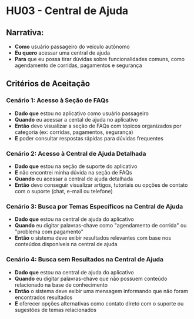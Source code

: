 # HU03 - Central de Ajuda

## Narrativa:

- **Como** usuário passageiro do veículo autônomo
- **Eu quero** acessar uma central de ajuda
- **Para** que eu possa tirar dúvidas sobre funcionalidades comuns, como agendamento de corridas, pagamentos e segurança

## Critérios de Aceitação

### Cenário 1: Acesso à Seção de FAQs

- **Dado que** estou no aplicativo como usuário passageiro
- **Quando** eu acessar a cental de ajuda no aplicativo
- **Então** devo visualizar a seção de FAQs com tópicos organizados por categoria (ex: corridas, pagamentos, segurança)
- **E** poder consultar respostas rápidas para dúvidas frequentes

### Cenário 2: Acesso à Central de Ajuda Detalhada

- **Dado que** estou na seção de suporte do aplicativo
- **E** não encontrei minha dúvida na seção de FAQs
- **Quando** eu acessar a central de ajuda detalhada
- **Então** devo conseguir visualizar artigos, tutoriais ou opções de contato com o suporte (chat, e-mail ou telefone)

### Cenário 3: Busca por Temas Específicos na Central de Ajuda

- **Dado que** estou na central de ajuda do aplicativo
- **Quando** eu digitar palavras-chave como "agendamento de corrida" ou "problema com pagamento"
- **Então** o sistema deve exibir resultados relevantes com base nos conteúdos disponíveis na central de ajuda

### Cenário 4: Busca sem Resultados na Central de Ajuda

- **Dado que** estou na central de ajuda do aplicativo
- **Quando** eu digitar palavras-chave que não possuem conteúdo relacionado na base de conhecimento
- **Então** o sistema deve exibir uma mensagem informando que não foram encontrados resultados
- **E** oferecer opções alternativas como contato direto com o suporte ou sugestões de temas relacionados
